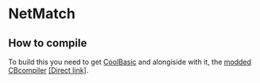 NetMatch
========

How to compile
--------------
To build this you need to get [CoolBasic](http://www.coolbasic.com) and alongiside with it, the [modded CBcompiler](http://www.coolbasic.com/phpBB3/viewtopic.php?f=9&t=1616) [[Direct link]](http://koti.mbnet.fi/cerebro/CBCompiler_safe.zip).
